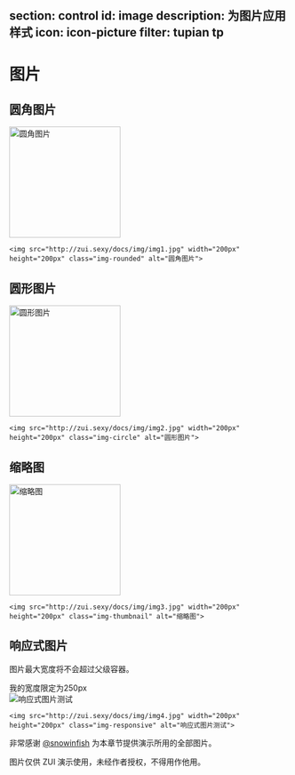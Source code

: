 ﻿section: control
id: image
description: 为图片应用样式
icon: icon-picture
filter: tupian tp
---

# 图片

## 圆角图片

<div class="example"><img src="docs/img/img1.jpg" width="200px" height="200px" class="img-rounded" alt="圆角图片"></div>

```
<img src="http://zui.sexy/docs/img/img1.jpg" width="200px" height="200px" class="img-rounded" alt="圆角图片">
```

## 圆形图片

<div class="example"><img src="docs/img/img2.jpg" width="200px" height="200px" class="img-circle" alt="圆形图片"></div>

```
<img src="http://zui.sexy/docs/img/img2.jpg" width="200px" height="200px" class="img-circle" alt="圆形图片">
```

## 缩略图

<div class="example"><img src="docs/img/img3.jpg" width="200px" height="200px" class="img-thumbnail" alt="缩略图"></div>

```
<img src="http://zui.sexy/docs/img/img3.jpg" width="200px" height="200px" class="img-thumbnail" alt="缩略图">
```

## 响应式图片

图片最大宽度将不会超过父级容器。

<div class="example">
  <div style="width: 250px;" class="panel">
    <div class="panel-heading">我的宽度限定为250px</div>
    <img src="docs/img/img4.jpg" class="img-responsive" alt="响应式图片测试">
  </div>
</div>

```
<img src="http://zui.sexy/docs/img/img4.jpg" width="200px" height="200px" class="img-responsive" alt="响应式图片测试">
```

<div class="alert with-icon">
  <i class="icon-smile"></i>
  <div class="content">
    <p>非常感谢 <a class="alert-link" href="http://weibo.com/snowinfish" target="_blank">@snowinfish</a> 为本章节提供演示所用的全部图片。</p>
    <p class="margin-zero">图片仅供 ZUI 演示使用，未经作者授权，不得用作他用。</p>
  </div>
</div>
